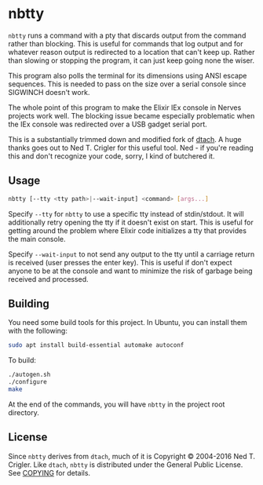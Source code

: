 # nbtty

`nbtty` runs a command with a pty that discards output from the command rather
than blocking.  This is useful for commands that log output and for whatever
reason output is redirected to a location that can't keep up.  Rather than
slowing or stopping the program, it can just keep going none the wiser.

This program also polls the terminal for its dimensions using ANSI escape
sequences. This is needed to pass on the size over a serial console since
SIGWINCH doesn't work.

The whole point of this program to make the Elixir IEx console in Nerves
projects work well. The blocking issue became especially problematic when the
IEx console was redirected over a USB gadget serial port.

This is a substantially trimmed down and modified fork of
[dtach](https://github.com/crigler/dtach). A huge thanks goes out to Ned T.
Crigler for this useful tool. Ned - if you're reading this and don't recognize
your code, sorry, I kind of butchered it.

## Usage

```sh
nbtty [--tty <tty path>|--wait-input] <command> [args...]
```

Specify `--tty` for `nbtty` to use a specific tty instead of stdin/stdout. It
will additionally retry opening the tty if it doesn't exist on start. This is
useful for getting around the problem where Elixir code initializes a tty that
provides the main console.

Specify `--wait-input` to not send any output to the tty until a carriage return
is received (user presses the enter key). This is useful if don't expect anyone
to be at the console and want to minimize the risk of garbage being received and
processed.

## Building

You need some build tools for this project. In Ubuntu, you can install them
with the following:

```sh
sudo apt install build-essential automake autoconf
```

To build:

```sh
./autogen.sh
./configure
make
```

At the end of the commands, you will have `nbtty` in the project root directory.

## License

Since `nbtty` derives from `dtach`, much of it is Copyright © 2004-2016 Ned T.
Crigler.  Like `dtach`, `nbtty` is distributed under the General Public License.
See [COPYING](COPYING) for details.
